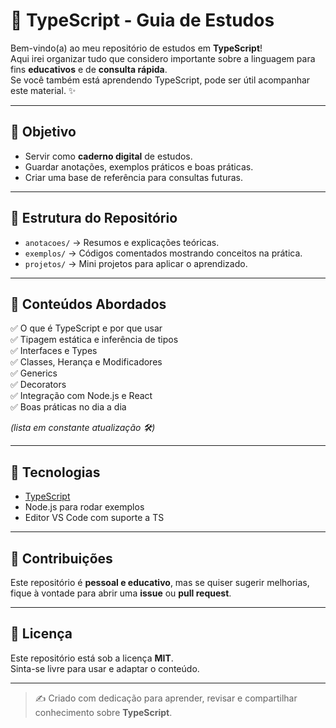 # 📘 TypeScript - Guia de Estudos

Bem-vindo(a) ao meu repositório de estudos em **TypeScript**!  
Aqui irei organizar tudo que considero importante sobre a linguagem para fins **educativos** e de **consulta rápida**.  
Se você também está aprendendo TypeScript, pode ser útil acompanhar este material. ✨

---

## 🎯 Objetivo
- Servir como **caderno digital** de estudos.
- Guardar anotações, exemplos práticos e boas práticas.
- Criar uma base de referência para consultas futuras.

---

## 📂 Estrutura do Repositório
- `anotacoes/` → Resumos e explicações teóricas.
- `exemplos/` → Códigos comentados mostrando conceitos na prática.
- `projetos/` → Mini projetos para aplicar o aprendizado.

---

## 📖 Conteúdos Abordados
✅ O que é TypeScript e por que usar  
✅ Tipagem estática e inferência de tipos  
✅ Interfaces e Types  
✅ Classes, Herança e Modificadores  
✅ Generics  
✅ Decorators  
✅ Integração com Node.js e React  
✅ Boas práticas no dia a dia  

*(lista em constante atualização 🛠️)*

---

## 🚀 Tecnologias
- [TypeScript](https://www.typescriptlang.org/)  
- Node.js para rodar exemplos  
- Editor VS Code com suporte a TS  

---

## 🤝 Contribuições
Este repositório é **pessoal e educativo**, mas se quiser sugerir melhorias, fique à vontade para abrir uma **issue** ou **pull request**.  

---

## 📜 Licença
Este repositório está sob a licença **MIT**.  
Sinta-se livre para usar e adaptar o conteúdo.  

---

> ✍️ Criado com dedicação para aprender, revisar e compartilhar conhecimento sobre **TypeScript**.
